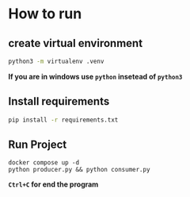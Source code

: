 # How to run
## create virtual environment
```bash
python3 -m virtualenv .venv
```
**If you are in windows use ```python``` insetead of ```python3```**

## Install requirements
```bash
pip install -r requirements.txt
```
## Run Project
```
docker compose up -d
python producer.py && python consumer.py
```

**```Ctrl+C``` for end the program**